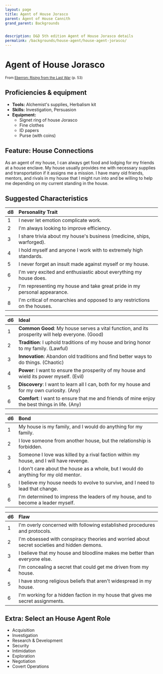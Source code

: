 ```yaml
---
layout: page
title: Agent of House Jorasco
parent: Agent of House Cannith
grand_parent: Backgrounds


description: D&D 5th edition Agent of House Jorasco details
permalink: /backgrounds/house-agent/house-agent-jorasco/
---
```

# Agent of House Jorasco

<small>From <a target="_blank" href="https://dnd.wizards.com/products/tabletop-games/rpg-products/eberron">Eberron: Rising from the Last War</a> (p. 53)</small>


## Proficiencies & equipment

- **Tools:** Alchemist's supplies, Herbalism kit
- **Skills:** Investigation, Persuasion
- **Equipment:** 
  - Signet ring of house Jorasco
  - Fine clothes
  - ID papers
  - Purse (with coins)

## Feature: House Connections


As an agent of my house, I can always get food and lodging for my friends at a house enclave. My house usually provides me with necessary supplies and transportation if it assigns me a mission. I have many old friends, mentors, and rivals in my house that I might run into and be willing to help me depending on my current standing in the house.

## Suggested Characteristics


| d8 | Personality Trait |
|:----------------------------|:------------------|
| 1 | I never let emotion complicate work. |
| 2 | I'm always looking to improve efficiency. |
| 3 | I share trivia about my house's business (medicine, ships, warforged). |
| 4 | I hold myself and anyone I work with to extremely high standards. |
| 5 | I never forget an insult made against myself or my house. |
| 6 | I'm very excited and enthusiastic about everything my house does. |
| 7 | I'm representing my house and take great pride in my personal appearance. |
| 8 | I'm critical of monarchies and opposed to any restrictions on the houses. |

| d6 | Ideal |
|:----------------------------|:------|
| 1 | **Common Good**: My house serves a vital function, and its prosperity will help everyone. (Good) |
| 2 | **Tradition**: I uphold traditions of my house and bring honor to my family. (Lawful) |
| 3 | **Innovation**: Abandon old traditions and find better ways to do things. (Chaotic) |
| 4 | **Power**: I want to ensure the prosperity of my house and wield its power myself. (Evil) |
| 5 | **Discovery**: I want to learn all I can, both for my house and for my own curiosity. (Any) |
| 6 | **Comfort**: I want to ensure that me and friends of mine enjoy the best things in life. (Any) |

| d6 | Bond |
|:----------------------------|:------------------|
| 1 | My house is my family, and I would do anything for my family. |
| 2 | I love someone from another house, but the relationship is forbidden. |
| 3 | Someone I love was killed by a rival faction within my house, and I will have revenge. |
| 4 | I don't care about the house as a whole, but I would do anything for my old mentor. |
| 5 | I believe my house needs to evolve to survive, and I need to lead that change. |
| 6 | I'm determined to impress the leaders of my house, and to become a leader myself. |

| d6 | Flaw |
|:----------------------------|:------------------|
| 1 | I'm overly concerned with following established procedures and protocols. |
| 2 | I'm obsessed with conspiracy theories and worried about secret societies and hidden demons. |
| 3 | I believe that my house and bloodline makes me better than everyone else. |
| 4 | I'm concealing a secret that could get me driven from my house. |
| 5 | I have strong religious beliefs that aren't widespread in my house. |
| 6 | I'm working for a hidden faction in my house that gives me secret assignments. |

## Extra: Select an House Agent Role


- Acquisition
- Investigation
- Research & Development
- Security
- Intimidation
- Exploration
- Negotiation
- Covert Operations